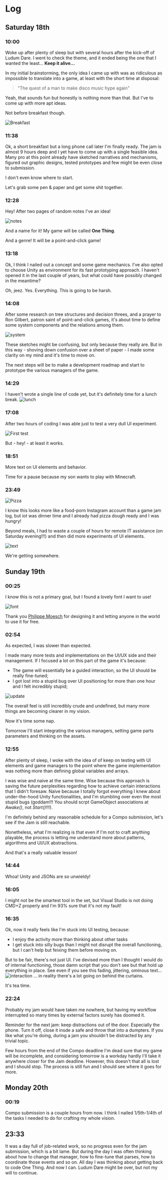 # Log

## Saturday 18th

### 10:00
Woke up after plenty of sleep but with several hours after the kick-off of Ludum Dare. I went to check the theme, and it ended being the one that I wanted the least... **Keep it alive...**

In my initial brainstorming, the only idea I came up with was as ridiculous as impossible to translate into a game, at least with the short time at disposal:

> "The quest of a man to make disco music hype again"

Yeah, that sounds fun but honestly is nothing more than that. But I've to come up with more apt ideas.

Not before breakfast though.

![Breakfast](log_media/breakfast.jpg)

### 11:38
Ok, a short breakfast but a long phone call later I'm finally ready. The jam is almost 9 hours deep and I yet have to come up with a single feasible idea.
Many pro at this point already have sketched narratives and mechanisms, figured out graphic designs, tested prototypes and few might be even close to submission.

I don't even know where to start.

Let's grab some pen & paper and get some shit together.

### 12:28
Hey! After two pages of random notes I've an idea!

![notes](log_media/notes.jpg)

And a name for it! My game will be called **One Thing**.

And a genre! It will be a point-and-click game!

### 13:18
Ok, I think I nailed out a concept and some game mechanics. I've also opted to choose Unity as environment for its fast prototyping approach.
I haven't opened it in the last couple of years, but what could have possibly changed in the meantime?

Oh, jeez. Yes. Everything. This is going to be harsh.

### 14:08
After some research on tree structures and decision threes, and a prayer to Ron Gilbert, patron saint of point-and-click games, it's about time to define some system components and the relations among them.

![system](log_media/system.jpg)

These sketches might be confusing, but only because they really are. But in this way - shoving down confusion over a sheet of paper - I made some clarity on my mind and it's time to move on.

The next steps will be to make a development roadmap and start to prototype the various managers of the game.

### 14:29
I haven't wrote a single line of code yet, but it's definitely time for a lunch break.
![lunch](log_media/lunch.jpg)

### 17:08
After two hours of coding I was able just to test a very dull UI experiment.

![First test](log_media/first-test.jpg)

But - hey! - at least it works.

### 18:51
More text on UI elements and behavior.

Time for a pause because my son wants to play with Minecraft.

### 23:49

![Pizza](log_media/pizza.jpg)

I know this looks more like a food-porn Instagram account than a game jam log, but iot was dinner time and I already had pizza dough ready and I was hungry!

Beyond meals, I had to waste a couple of hours for remote IT assistance (on Saturday evening!!!) and then did more experiments of UI elements.

![text](log_media/text.gif)

We're getting somewhere.

## Sunday 19th

### 00:25
I know this is not a primary goal, but I found a lovely font I want to use!

![font](log_media/font.jpg)

Thank you [Philippe Moesch](https://www.behance.net/philippemoesch) for designing it and letting anyone in the world to use it for free.

### 02:54
As expected, I was slower than expected.

I made many more tests and implementations on the UI/UX side and their management. If I focused a lot on this part of the game it's because:
- The game will essentially be a guided interaction, so the UI should be really fine-tuned;
- I got lost into a stupid bug over UI positioning for more than one hour and I felt incredibly stupid;

![update](log_media/update.gif)

The overall feel is still incredibly crude and undefined, but many more things are becoming clearer in my vision.

Now it's time some nap.

Tomorrow I'll start integrating the various managers, setting game parts parameters and thinking on the assets.

### 12:55
After plenty of sleep, I woke with the idea of of keep on testing with UI elements and game managers to the point where the game implementation was nothing more than defining global variables and arrays.

I was wise and naive at the same time. Wise because this approach is saving the future perplexities regarding how to achieve certain interactions that I didn't foresaw. Naive because I totally forgot everything I knew about under-the-hood Unity functionalities, and I'm stumbling over even the most stupid bugs (goddam!!! You should scrpt GameObject associations at *Awake()*, not *Start()*!!!).

I'm definitely behind any reasonable schedule for a Compo submission, let's see if the Jam is still reachable.

Nonetheless, what I'm realizing is that even if I'm not to craft anything playable, the process is letting me understand more about patterns, algorithms and UI/UX abstractions.

And that's a really valuable lesson!

### 14:44
Whoa! Unity and JSONs are so unwieldy!

### 16:05
I might not be the smartest tool in the set, but Visual Studio is not doing CMD+Z properly and I'm 93% sure that it's not my fault!

### 16:35
Ok, now it really feels like I'm stuck into UI testing, because:
- I enjoy the activity more than thinking about other tasks
- I get stuck into silly bugs than I might not disrupt the overall functioning, but I can't help but feixing them before moving on.

But to be fair, there's not just UI. I've devised more than I thought I would do of internal functioning, those damn script that you don't see but that hold up everything in place.
See even if you see this fading, jittering, ominous text...
![interaction](log_media/interaction.gif)
... in reality there's a lot going on behind the curtains.

It's tea time.

### 22:24
Probably my jam would have taken me nowhere, but having my workflow interrupted so many times by external factors surely has doomed it.

Reminder for the next jam: keep distractions out of the door. Especially the phone. Turn it off, close it insde a safe and throw that into a dumpters. If you like what you're doing, during a jam you shouldn't be distracted by any trivial topic.

Few hours from the end of the Compo deadline I'm dead sure that my game will be incomplete, and considering tomorrow is a workday hardly I'll take it anywhere closer for the Jam deadline. However, this doesn't that all is lost and I should stop. The process is still fun and I should see where it goes for more.

## Monday 20th

### 00:19
Compo submission is a couple hours from now. I think I nailed 1/5th-1/4th of the tasks I needed to do for crafting my whole vision.

## 23:33
It was a day full of job-related work, so no progress even for the jam submission, which is a bit lame. But during the day I was often thinking about how to change that manager, how to fine-tune that parses, how to coordinate those events and so on. All day I was thinking about getting back to code One Thing. And now I can. Ludum Dare might be over, but not my will to continue.
